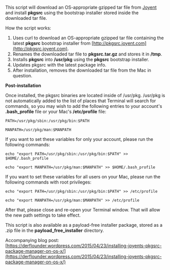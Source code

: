This script will download an OS-appropriate gzipped tar file from [Joyent](http://pkgsrc.joyent.com) and install **pkgsrc** using the bootstrap installer stored inside the downloaded tar file.

How the script works:

1. Uses curl to download an OS-appropriate gzipped tar file containing the latest **pkgsrc** bootstrap installer from [http://pkgsrc.joyent.com](http://pkgsrc.joyent.com).
2. Renames the downloaded tar file to **pkgsrc.tar.gz** and stores it in **/tmp**.
3. Installs **pkgsrc** into **/usr/pkg** using the **pkgsrc** bootstrap installer.
4. Updates pkgsrc with the latest package info.
5. After installation, removes the downloaded tar file from the Mac in question.

**Post-installation**

  
Once installed, the pkgsrc binaries are located inside of /usr/pkg. /usr/pkg is not automatically added to the list of places that Terminal will search for commands, so you may wish to add the following entries to your account's **.bash_profile** file or your Mac's **/etc/profile** file:


`PATH=/usr/pkg/sbin:/usr/pkg/bin:$PATH`

`MANPATH=/usr/pkg/man:$MANPATH`


If you want to set these variables for only your account, please run the following commands:


`echo "export PATH=/usr/pkg/sbin:/usr/pkg/bin:$PATH" >> $HOME/.bash_profile`

`echo "export MANPATH=/usr/pkg/man:$MANPATH" >> $HOME/.bash_profile`


If you want to set these variables for all users on your Mac, please run the following commands with root privileges:

`echo "export PATH=/usr/pkg/sbin:/usr/pkg/bin:$PATH" >> /etc/profile`

`echo "export MANPATH=/usr/pkg/man:$MANPATH" >> /etc/profile`

After that, please close and re-open your Terminal window. That will allow the new path settings to take effect.



This script is also available as a payload-free installer package, stored as a .zip file in the **payload_free_installer** directory.

Accompanying blog post: [https://derflounder.wordpress.com/2015/04/23/installing-joyents-pkgsrc-package-manager-on-os-x/](https://derflounder.wordpress.com/2015/04/23/installing-joyents-pkgsrc-package-manager-on-os-x/)
